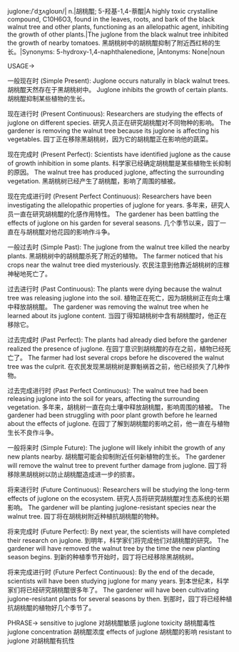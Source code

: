 juglone:/ˈdʒʌɡloʊn/| n.|胡桃醌; 5-羟基-1,4-萘醌|A highly toxic crystalline compound, C10H6O3, found in the leaves, roots, and bark of the black walnut tree and other plants, functioning as an allelopathic agent, inhibiting the growth of other plants.|The juglone from the black walnut tree inhibited the growth of nearby tomatoes. 黑胡桃树中的胡桃醌抑制了附近西红柿的生长。|Synonyms: 5-hydroxy-1,4-naphthalenedione,  |Antonyms: None|noun

USAGE->

一般现在时 (Simple Present):
Juglone occurs naturally in black walnut trees.  胡桃醌天然存在于黑胡桃树中。
Juglone inhibits the growth of certain plants. 胡桃醌抑制某些植物的生长。

现在进行时 (Present Continuous):
Researchers are studying the effects of juglone on different species. 研究人员正在研究胡桃醌对不同物种的影响。
The gardener is removing the walnut tree because its juglone is affecting his vegetables. 园丁正在移除黑胡桃树，因为它的胡桃醌正在影响他的蔬菜。

现在完成时 (Present Perfect):
Scientists have identified juglone as the cause of growth inhibition in some plants. 科学家已经确定胡桃醌是某些植物生长抑制的原因。
The walnut tree has produced juglone, affecting the surrounding vegetation. 黑胡桃树已经产生了胡桃醌，影响了周围的植被。

现在完成进行时 (Present Perfect Continuous):
Researchers have been investigating the allelopathic properties of juglone for years.  多年来，研究人员一直在研究胡桃醌的化感作用特性。
The gardener has been battling the effects of juglone on his garden for several seasons.  几个季节以来，园丁一直在与胡桃醌对他花园的影响作斗争。

一般过去时 (Simple Past):
The juglone from the walnut tree killed the nearby plants. 黑胡桃树中的胡桃醌杀死了附近的植物。
The farmer noticed that his crops near the walnut tree died mysteriously. 农民注意到他靠近胡桃树的庄稼神秘地死亡了。

过去进行时 (Past Continuous):
The plants were dying because the walnut tree was releasing juglone into the soil. 植物正在死亡，因为胡桃树正在向土壤中释放胡桃醌。
The gardener was removing the walnut tree when he learned about its juglone content. 当园丁得知胡桃树中含有胡桃醌时，他正在移除它。


过去完成时 (Past Perfect):
The plants had already died before the gardener realized the presence of juglone. 在园丁意识到胡桃醌的存在之前，植物已经死亡了。
The farmer had lost several crops before he discovered the walnut tree was the culprit. 在农民发现黑胡桃树是罪魁祸首之前，他已经损失了几种作物。

过去完成进行时 (Past Perfect Continuous):
The walnut tree had been releasing juglone into the soil for years, affecting the surrounding vegetation.  多年来，胡桃树一直在向土壤中释放胡桃醌，影响周围的植被。
The gardener had been struggling with poor plant growth before he learned about the effects of juglone. 在园丁了解到胡桃醌的影响之前，他一直在与植物生长不良作斗争。

一般将来时 (Simple Future):
The juglone will likely inhibit the growth of any new plants nearby.  胡桃醌可能会抑制附近任何新植物的生长。
The gardener will remove the walnut tree to prevent further damage from juglone. 园丁将移除黑胡桃树以防止胡桃醌造成进一步的损害。

将来进行时 (Future Continuous):
Researchers will be studying the long-term effects of juglone on the ecosystem. 研究人员将研究胡桃醌对生态系统的长期影响。
The gardener will be planting juglone-resistant species near the walnut tree. 园丁将在胡桃树附近种植抗胡桃醌的物种。

将来完成时 (Future Perfect):
By next year, the scientists will have completed their research on juglone. 到明年，科学家们将完成他们对胡桃醌的研究。
The gardener will have removed the walnut tree by the time the new planting season begins. 到新的种植季节开始时，园丁将已经移除黑胡桃树。

将来完成进行时 (Future Perfect Continuous):
By the end of the decade, scientists will have been studying juglone for many years.  到本世纪末，科学家们将已经研究胡桃醌很多年了。
The gardener will have been cultivating juglone-resistant plants for several seasons by then.  到那时，园丁将已经种植抗胡桃醌的植物好几个季节了。

PHRASE->
sensitive to juglone 对胡桃醌敏感
juglone toxicity 胡桃醌毒性
juglone concentration 胡桃醌浓度
effects of juglone 胡桃醌的影响
resistant to juglone 对胡桃醌有抗性
